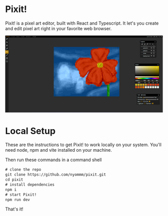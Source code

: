 # Pixit!
Pixit! is a pixel art editor, built with React and Typescript. It let's you create and edit pixel art right in your favorite web browser.

![plot](./assets/pixit.png)

# Local Setup
These are the instructions to get Pixit! to work locally on your system. You'll need node, npm and vite installed on your machine.

Then run these commands in a command shell

```
# clone the repo
git clone https://github.com/nyommm/pixit.git
cd pixit
# install dependencies
npm i
# start Pixit!
npm run dev
```

That's it!